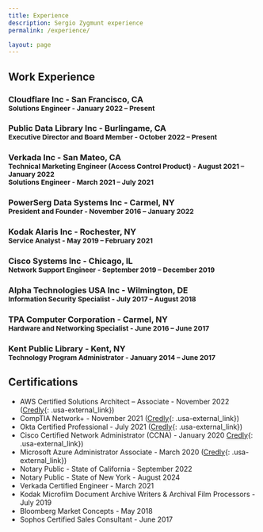 ```yaml
---
title: Experience
description: Sergio Zygmunt experience
permalink: /experience/

layout: page
---
```


## Work Experience

### Cloudflare Inc - San Francisco, CA <br><sup>Solutions Engineer - January 2022 – Present</sup>

### Public Data Library Inc - Burlingame, CA <br><sup>Executive Director and Board Member - October 2022 – Present</sup>

### Verkada Inc - San Mateo, CA <br><sup>Technical Marketing Engineer (Access Control Product) - August 2021 – January 2022</sup><br><sup>Solutions Engineer - March 2021 – July 2021</sup>

### PowerSerg Data Systems Inc - Carmel, NY <br><sup>President and Founder - November 2016 – January 2022</sup>

### Kodak Alaris Inc - Rochester, NY <br><sup>Service Analyst - May 2019 – February 2021</sup>

### Cisco Systems Inc - Chicago, IL <br><sup>Network Support Engineer - September 2019 – December 2019</sup>

### Alpha Technologies USA Inc - Wilmington, DE <br><sup>Information Security Specialist - July 2017 – August 2018</sup>

### TPA Computer Corporation - Carmel, NY <br><sup>Hardware and Networking Specialist - June 2016 – June 2017</sup>

### Kent Public Library - Kent, NY <br><sup>Technology Program Administrator - January 2014 – June 2017</sup>

## Certifications
+ AWS Certified Solutions Architect – Associate - November 2022 ([Credly](https://www.credly.com/badges/e83208b3-caaa-4267-9a57-39e27a04efe9/public_url){: .usa-external_link})
+ CompTIA Network+ - November 2021 ([Credly](https://www.credly.com/earner/earned/badge/29a0fcc5-76ff-4814-be95-53428176ee4b){: .usa-external_link})
+ Okta Certified Professional - July 2021 ([Credly](https://www.credly.com/badges/ce6f0c89-000d-4ce4-93c1-00b4ee71ad52){: .usa-external_link})
+ Cisco Certified Network Administrator (CCNA) - January 2020 [Credly](https://www.credly.com/badges/87b17e72-8254-440b-a66a-f7c978e43da2){: .usa-external_link})
+ Microsoft Azure Administrator Associate - March 2020 ([Credly](https://www.credly.com/badges/760f3411-aa3e-4452-83b9-6f251da320ce){: .usa-external_link})
+ Notary Public - State of California - September 2022
+ Notary Public - State of New York - August 2024
+ Verkada Certified Engineer - March 2021
+ Kodak Microfilm Document Archive Writers & Archival Film Processors - July 2019
+ Bloomberg Market Concepts - May 2018
+ Sophos Certified Sales Consultant - June 2017
